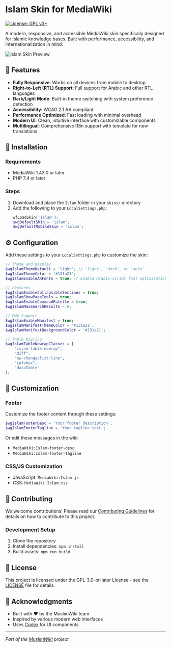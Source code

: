 # Islam Skin for MediaWiki

[![License: GPL v3+](https://img.shields.io/badge/License-GPL%20v3%2B-blue.svg)](https://www.gnu.org/licenses/gpl-3.0)

A modern, responsive, and accessible MediaWiki skin specifically designed for Islamic knowledge bases. Built with performance, accessibility, and internationalization in mind.

![Islam Skin Preview](.github/preview.jpg)

## 🌟 Features

- **Fully Responsive**: Works on all devices from mobile to desktop
- **Right-to-Left (RTL) Support**: Full support for Arabic and other RTL languages
- **Dark/Light Mode**: Built-in theme switching with system preference detection
- **Accessibility**: WCAG 2.1 AA compliant
- **Performance Optimized**: Fast loading with minimal overhead
- **Modern UI**: Clean, intuitive interface with customizable components
- **Multilingual**: Comprehensive i18n support with template for new translations

## 🚀 Installation

### Requirements
- MediaWiki 1.43.0 or later
- PHP 7.4 or later

### Steps
1. Download and place the `Islam` folder in your `skins/` directory
2. Add the following to your `LocalSettings.php`:
   ```php
   wfLoadSkin('Islam');
   $wgDefaultSkin = 'islam';
   $wgDefaultMobileSkin = 'islam';
   ```

## ⚙️ Configuration

Add these settings to your `LocalSettings.php` to customize the skin:

```php
// Theme and Display
$wgIslamThemeDefault = 'light'; // 'light', 'dark', or 'auto'
$wgIslamThemeColor = '#131a21';
$wgIslamEnableARFonts = true; // Enable Arabic-script font optimizations

// Features
$wgIslamEnableCollapsibleSections = true;
$wgIslamShowPageTools = true;
$wgIslamEnableCommandPalette = true;
$wgIslamMaxSearchResults = 6;

// PWA Support
$wgIslamEnableManifest = true;
$wgIslamManifestThemeColor = '#131a21';
$wgIslamManifestBackgroundColor = '#131a21';

// Table Styling
$wgIslamTableNowrapClasses = [
    "islam-table-nowrap",
    "diff",
    "mw-changeslist-line",
    "infobox",
    "dataTable"
];
```

## 🎨 Customization

### Footer
Customize the footer content through these settings:
```php
$wgIslamFooterDesc = 'Your footer description';
$wgIslamFooterTagline = 'Your tagline text';
```
Or edit these messages in the wiki:
- `MediaWiki:Islam-footer-desc`
- `MediaWiki:Islam-footer-tagline`

### CSS/JS Customization
- JavaScript: `MediaWiki:Islam.js`
- CSS: `MediaWiki:Islam.css`

## 🤝 Contributing

We welcome contributions! Please read our [Contributing Guidelines](CONTRIBUTING.md) for details on how to contribute to this project.

### Development Setup
1. Clone the repository
2. Install dependencies: `npm install`
3. Build assets: `npm run build`

## 📜 License

This project is licensed under the GPL-3.0-or-later License - see the [LICENSE](LICENSE) file for details.

## 🙏 Acknowledgments

- Built with ❤️ by the MuslimWiki team
- Inspired by various modern web interfaces
- Uses [Codex](https://doc.wikimedia.org/codex/latest/) for UI components

---
*Part of the [MuslimWiki](https://muslim.wiki) project*
